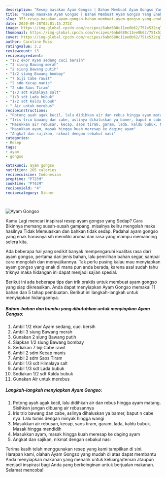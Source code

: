 ```yaml
---
description: "Resep masakan Ayam Gongso | Bahan Membuat Ayam Gongso Yang Enak dan Simpel"
title: "Resep masakan Ayam Gongso | Bahan Membuat Ayam Gongso Yang Enak dan Simpel"
slug: 353-resep-masakan-ayam-gongso-bahan-membuat-ayam-gongso-yang-enak-dan-simpel
date: 2020-09-28T03:01:15.272Z
image: https://img-global.cpcdn.com/recipes/6abd680c11ee0b62/751x532cq70/ayam-gongso-foto-resep-utama.jpg
thumbnail: https://img-global.cpcdn.com/recipes/6abd680c11ee0b62/751x532cq70/ayam-gongso-foto-resep-utama.jpg
cover: https://img-global.cpcdn.com/recipes/6abd680c11ee0b62/751x532cq70/ayam-gongso-foto-resep-utama.jpg
author: Caroline Moss
ratingvalue: 3.2
reviewcount: 13
recipeingredient:
- "1/2 ekor Ayam sedang cuci bersih"
- "3 siung Bawang merah"
- "2 siung Bawang putih"
- "1/2 siung Bawang bombay"
- "7 biji Cabe rawit"
- "2 sdm Kecap manis"
- "2 sdm Saos Tiram"
- "1/3 sdt Himalaya salt"
- "1/3 sdt Lada bubuk"
- "1/2 sdt Kaldu bubuk"
- " Air untuk merebus"
recipeinstructions:
- "Potong ayah agak kecil, lalu didihkan air dan rebus hingga ayam matang. Sisihkan jangan dibuang air rebusannya"
- "Iris trio bawang dan cabe, aslinya dihaluskan ya bamer, baput n cabe nya. Lalu tumis dengan minyak hingga wangi"
- "Masukkan air rebusan, kecap, saos tiram, garam, lada, kaldu bubuk. Masak hingga mendidih"
- "Masukkan ayam, masak hingga kuah meresap ke daging ayam"
- "Angkat dan sajikan, nikmat dengan sebakul nasi"
categories:
- Resep
tags:
- ayam
- gongso

katakunci: ayam gongso 
nutrition: 265 calories
recipecuisine: Indonesian
preptime: "PT25M"
cooktime: "PT42M"
recipeyield: "4"
recipecategory: Dinner

---
```



![Ayam Gongso](https://img-global.cpcdn.com/recipes/6abd680c11ee0b62/751x532cq70/ayam-gongso-foto-resep-utama.jpg)

Kamu Lagi mencari inspirasi resep ayam gongso yang Sedap? Cara Bikinnya memang susah-susah gampang. misalnya keliru mengolah maka hasilnya Tidak Memuaskan dan bahkan tidak sedap. Padahal ayam gongso yang enak harusnya sih memiliki aroma dan rasa yang mampu memancing selera kita.

Ada beberapa hal yang sedikit banyak mempengaruhi kualitas rasa dari ayam gongso, pertama dari jenis bahan, lalu pemilihan bahan segar, sampai cara mengolah dan menyajikannya. Tak perlu pusing kalau mau menyiapkan ayam gongso yang enak di mana pun anda berada, karena asal sudah tahu triknya maka hidangan ini dapat menjadi sajian spesial.




Berikut ini ada beberapa tips dan trik praktis untuk membuat ayam gongso yang siap dikreasikan. Anda dapat menyiapkan Ayam Gongso memakai 11 bahan dan 5 tahap pembuatan. Berikut ini langkah-langkah untuk menyiapkan hidangannya.

<!--inarticleads1-->

##### Bahan-bahan dan bumbu yang dibutuhkan untuk menyiapkan Ayam Gongso:

1. Ambil 1/2 ekor Ayam sedang, cuci bersih
1. Ambil 3 siung Bawang merah
1. Gunakan 2 siung Bawang putih
1. Siapkan 1/2 siung Bawang bombay
1. Sediakan 7 biji Cabe rawit
1. Ambil 2 sdm Kecap manis
1. Ambil 2 sdm Saos Tiram
1. Ambil 1/3 sdt Himalaya salt
1. Ambil 1/3 sdt Lada bubuk
1. Sediakan 1/2 sdt Kaldu bubuk
1. Gunakan  Air untuk merebus




<!--inarticleads2-->

##### Langkah-langkah menyiapkan Ayam Gongso:

1. Potong ayah agak kecil, lalu didihkan air dan rebus hingga ayam matang. Sisihkan jangan dibuang air rebusannya
1. Iris trio bawang dan cabe, aslinya dihaluskan ya bamer, baput n cabe nya. Lalu tumis dengan minyak hingga wangi
1. Masukkan air rebusan, kecap, saos tiram, garam, lada, kaldu bubuk. Masak hingga mendidih
1. Masukkan ayam, masak hingga kuah meresap ke daging ayam
1. Angkat dan sajikan, nikmat dengan sebakul nasi




Terima kasih telah menggunakan resep yang kami tampilkan di sini. Harapan kami, olahan Ayam Gongso yang mudah di atas dapat membantu Anda menyiapkan makanan yang menarik untuk keluarga/teman ataupun menjadi inspirasi bagi Anda yang berkeinginan untuk berjualan makanan. Selamat mencoba!
